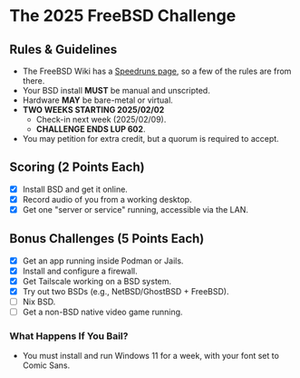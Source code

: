 # The 2025 FreeBSD Challenge

## Rules & Guidelines
- The FreeBSD Wiki has a [Speedruns page](https://wiki.freebsd.org/Speedruns), so a few of the rules are from there.
- Your BSD install **MUST** be manual and unscripted.
- Hardware **MAY** be bare-metal or virtual.
- **TWO WEEKS STARTING 2025/02/02**
  - Check-in next week (2025/02/09).
  - **CHALLENGE ENDS LUP 602**.
- You may petition for extra credit, but a quorum is required to accept.

## Scoring (2 Points Each)
- [x] Install BSD and get it online.
- [x] Record audio of you from a working desktop.
- [x] Get one "server or service" running, accessible via the LAN.

## Bonus Challenges (5 Points Each)
- [x] Get an app running inside Podman or Jails.
- [x] Install and configure a firewall.
- [x] Get Tailscale working on a BSD system.
- [x] Try out two BSDs (e.g., NetBSD/GhostBSD + FreeBSD).
- [ ] Nix BSD.
- [ ] Get a non-BSD native video game running.

### What Happens If You Bail?
- You must install and run Windows 11 for a week, with your font set to Comic Sans.
